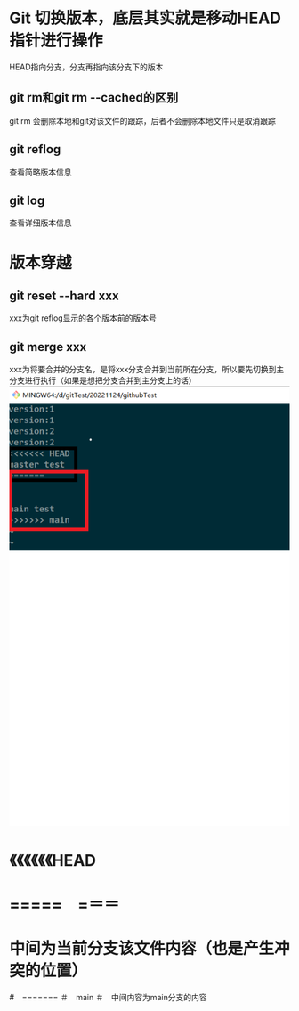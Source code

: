 # Git 切换版本，底层其实就是移动HEAD指针进行操作
HEAD指向分支，分支再指向该分支下的版本
## git rm和git rm --cached的区别
git rm 会删除本地和git对该文件的跟踪，后者不会删除本地文件只是取消跟踪
## git reflog
查看简略版本信息
## git log
查看详细版本信息

# 版本穿越
## git reset --hard xxx
xxx为git reflog显示的各个版本前的版本号

## git merge xxx
xxx为将要合并的分支名，是将xxx分支合并到当前所在分支，所以要先切换到主分支进行执行（如果是想把分支合并到主分支上的话）
![image](./合并冲突介绍.png)
# 《《《《《《HEAD
# =====　=＝＝
# 中间为当前分支该文件内容（也是产生冲突的位置）
#　=======
＃　main
＃　中间内容为main分支的内容
